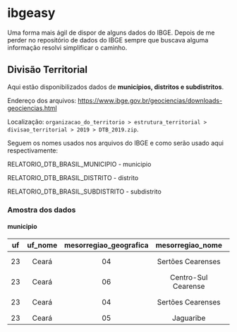 # ibgeasy
Uma forma mais ágil de dispor de alguns dados do IBGE. Depois de me perder no repositório de dados do IBGE sempre que buscava alguma informação resolvi simplificar o caminho.



## Divisão Territorial

Aqui estão disponibilizados dados de **municípios, distritos e subdistritos**.

Endereço dos arquivos: https://www.ibge.gov.br/geociencias/downloads-geociencias.html

Localização: `organizacao_do_territorio > estrutura_territorial > divisao_territorial > 2019 > DTB_2019.zip`.

Seguem os nomes usados nos arquivos do IBGE e como serão usado aqui respectivamente:

RELATORIO_DTB_BRASIL_MUNICIPIO - municipio

RELATORIO_DTB_BRASIL_DISTRITO - distrito

RELATORIO_DTB_BRASIL_SUBDISTRITO - subdistrito

### Amostra dos dados

#### municipio

|  uf  | uf_nome | mesorregiao_geografica |  mesorregiao_nome   | microrregiao_geografica |   microrregiao_nome    | municipio | municipio_codigo_completo | municipio_nome |
| :--: | :-----: | :--------------------: | :-----------------: | :---------------------: | :--------------------: | :-------: | :-----------------------: | :------------: |
|  23  |  Ceará  |           04           |  Sertões Cearenses  |           019           | Sertão de Quixeramobim |   11306   |          2311306          |    Quixadá     |
|  23  |  Ceará  |           06           | Centro-Sul Cearense |           026           |         Iguatu         |   11355   |          2311355          |    Quixelô     |
|  23  |  Ceará  |           04           |  Sertões Cearenses  |           019           | Sertão de Quixeramobim |   11405   |          2311405          |  Quixeramobim  |
|  23  |  Ceará  |           05           |      Jaguaribe      |           023           |    Baixo Jaguaribe     |   11504   |          2311504          |    Quixeré     |